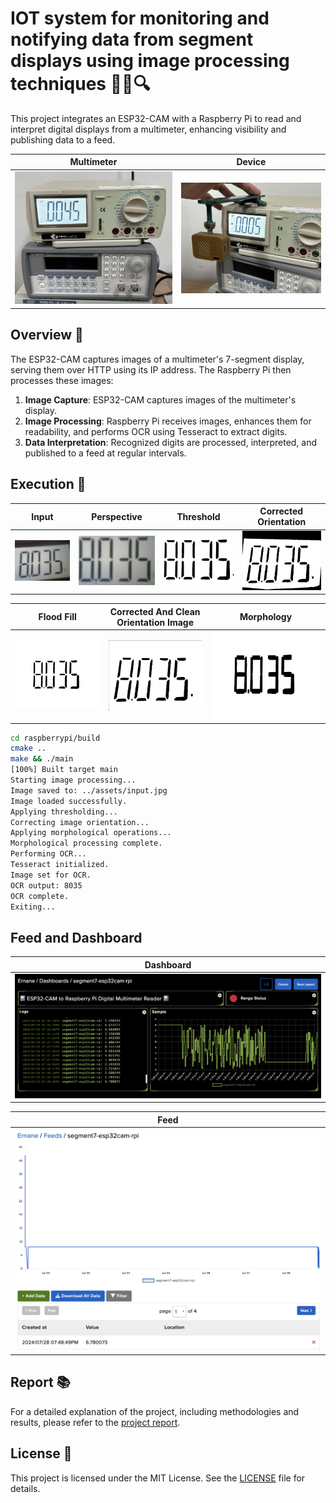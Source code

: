 # IOT system for monitoring and notifying data from segment displays using image processing techniques 📸🔢🔍

This project integrates an ESP32-CAM with a Raspberry Pi to read and interpret digital displays from a multimeter, enhancing visibility and publishing data to a feed.

| Multimeter | Device |
|:-:|:-:|
|![Multimeter](assets/multimeter.png)|![Device](assets/device.png)|

## Overview 📝

The ESP32-CAM captures images of a multimeter's 7-segment display, serving them over HTTP using its IP address. The Raspberry Pi then processes these images:

1. **Image Capture**: ESP32-CAM captures images of the multimeter's display.
2. **Image Processing**: Raspberry Pi receives images, enhances them for readability, and performs OCR using Tesseract to extract digits.
3. **Data Interpretation**: Recognized digits are processed, interpreted, and published to a feed at regular intervals.

## Execution 🚀

| Input | Perspective | Threshold |Corrected Orientation |
|:-:|:-:|:-:|:-:|
|![input](assets/input.png)|![perspective](assets/perspective.png)|![threshold](assets/threshold.png)|![corrected_orientation](assets/corrected_orientation.png)|

| Flood Fill | Corrected And Clean Orientation Image | Morphology |
|:-:|:-:|:-:|
|![flood_fill](assets/flood_fill.png)|![corrected_and_clean_orientation_image](assets/corrected_and_clean_orientation_image.png)|![morphology](assets/morphology.png)|

```bash
cd raspberrypi/build
cmake ..
make && ./main
[100%] Built target main
Starting image processing...
Image saved to: ../assets/input.jpg
Image loaded successfully.
Applying thresholding...
Correcting image orientation...
Applying morphological operations...
Morphological processing complete.
Performing OCR...
Tesseract initialized.
Image set for OCR.
OCR output: 8035
OCR complete.
Exiting...
```

## Feed and Dashboard

| Dashboard |
|:-:|
|[![Adafruit IO Dashboard](assets/dashboard.png)](https://io.adafruit.com/Ernane/dashboards/segment7-esp32cam-rpi)|

| Feed |
|:-:|
|[![Adafruit IO Feed](assets/feed.png)](https://io.adafruit.com/Ernane/feeds/segment7-esp32cam-rpi)|

## Report 📚

For a detailed explanation of the project, including methodologies and results, please refer to the [project report](doc/report.pdf).

## License 📄

This project is licensed under the MIT License. See the [LICENSE](LICENSE) file for details.
